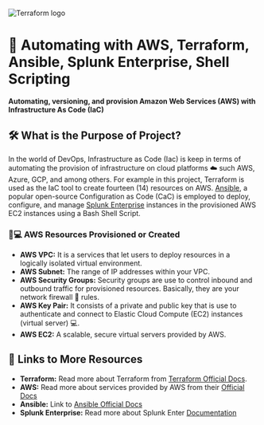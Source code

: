 <br>

<img src="https://coadcpgis.s3.amazonaws.com/Terraform_PrimaryLogo_ColorWhite_RGB.png" alt="Terraform logo" style="margin-top:50px"></img>

# 🤖  Automating with AWS, Terraform, Ansible, Splunk Enterprise, Shell Scripting

**Automating, versioning, and provision Amazon Web Services (AWS) with Infrastructure As Code (IaC)**

## 🛠️  What is the Purpose of  Project?

In the world of DevOps, Infrastructure as Code (Iac) is keep in terms of automating the provision of infrastructure on cloud platforms ☁️  such AWS, Azure, GCP, and among others. 
For example in this project, Terraform is used as the IaC tool to create fourteen (14) resources on AWS. [Ansible](https://docs.ansible.com/), a popular open-source Configuration as Code (CaC)
is employed to deploy, configure, and manage [Splunk Enterprise](https://docs.splunk.com/Documentation/Splunk) instances in the provisioned AWS EC2 instances using a Bash Shell Script. 

### 🧑💻 AWS Resources Provisioned or Created

- **AWS VPC:** It is a services that let users to deploy resources in a logically isolated virtual environment.
- **AWS Subnet:** The range of IP addresses within your VPC.
- **AWS Security Groups:** Security groups are use to control inbound and outbound traffic for provisioned resources. Basically, they are your network firewall 🧱 rules.
- **AWS Key Pair:** It consists of a private and public key that is use to authenticate and connect to Elastic Cloud Compute (EC2) instances (virtual server) 💻.
- **AWS EC2:** A scalable, secure virtual servers provided by AWS.

## 📃 Links to More Resources

- **Terraform:** Read more about Terraform from [Terraform Official Docs](https://registry.terraform.io/providers/hashicorp/aws/latest/docs).
- **AWS:** Read more about services provided by AWS from their [Official Docs](https://docs.aws.amazon.com/)
- **Ansible:** Link to [Ansible Official Docs](https://docs.ansible.com/)
- **Splunk Enterprise:** Read more about Splunk Enter [Documentation](https://docs.splunk.com/Documentation/Splunk)

